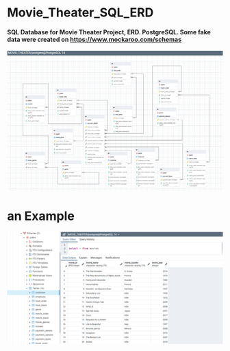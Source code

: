 # Movie_Theater_SQL_ERD
#### SQL Database for Movie Theater Project, ERD. PostgreSQL. Some fake data were created on https://www.mockaroo.com/schemas

![final_img](https://raw.githubusercontent.com/n-eaton/Movie_Theater_SQL_ERD/main/final_img.png?token=GHSAT0AAAAAABRRI34HDCRF3DFJKETDX5P4YQXGKDQ)




# an Example

![example](https://raw.githubusercontent.com/n-eaton/Movie_Theater_SQL_ERD/main/example.png?token=GHSAT0AAAAAABRRI34GXENSGFSIG2ZDIC72YQXGLOQ)
